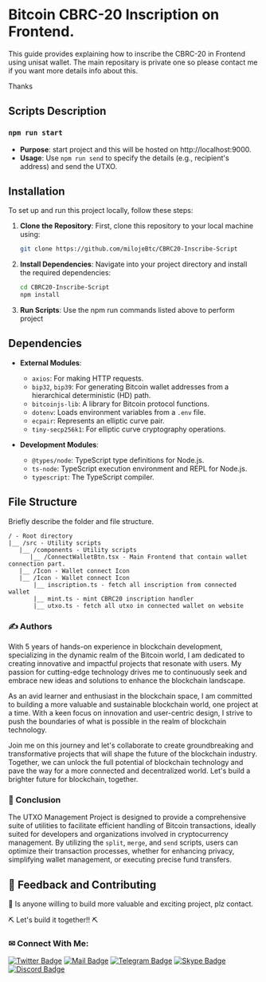 # Bitcoin CBRC-20 Inscription on Frontend.

This guide provides explaining how to inscribe the CBRC-20 in Frontend using unisat wallet.
The main repositary is private one so please contact me if you want more details info about this.

Thanks

## Scripts Description

### `npm run start`

- **Purpose**: start project and this will be hosted on http://localhost:9000.
- **Usage**: Use `npm run send` to specify the details (e.g., recipient's address) and send the UTXO.

## Installation

To set up and run this project locally, follow these steps:

1. **Clone the Repository**: First, clone this repository to your local machine using:
   ```bash
   git clone https://github.com/milojeBtc/CBRC20-Inscribe-Script
   ```

2. **Install Dependencies**: Navigate into your project directory and install the required dependencies:
   ```bash
   cd CBRC20-Inscribe-Script
   npm install
   ```

3. **Run Scripts**: Use the npm run commands listed above to perform project

## Dependencies

- **External Modules**:
  - `axios`: For making HTTP requests.
  - `bip32`, `bip39`: For generating Bitcoin wallet addresses from a hierarchical deterministic (HD) path.
  - `bitcoinjs-lib`: A library for Bitcoin protocol functions.
  - `dotenv`: Loads environment variables from a `.env` file.
  - `ecpair`: Represents an elliptic curve pair.
  - `tiny-secp256k1`: For elliptic curve cryptography operations.

- **Development Modules**:
  - `@types/node`: TypeScript type definitions for Node.js.
  - `ts-node`: TypeScript execution environment and REPL for Node.js.
  - `typescript`: The TypeScript compiler.


## File Structure
Briefly describe the folder and file structure.
```plaintext
/ - Root directory
|__ /src - Utility scripts
   |__ /components - Utility scripts
      |__ /ConnectWalletBtn.tsx - Main Frontend that contain wallet connection part.
   |__ /Icon - Wallet connect Icon
   |__ /Icon - Wallet connect Icon
       |__ inscription.ts - fetch all inscription from connected wallet
       |__ mint.ts - mint CBRC20 inscription handler
       |__ utxo.ts - fetch all utxo in connected wallet on website
```
   
### ✍️ Authors

With 5 years of hands-on experience in blockchain development, specializing in the dynamic realm of the Bitcoin world, I am dedicated to creating innovative and impactful projects that resonate with users. My passion for cutting-edge technology drives me to continuously seek and embrace new ideas and solutions to enhance the blockchain landscape.

As an avid learner and enthusiast in the blockchain space, I am committed to building a more valuable and sustainable blockchain world, one project at a time. With a keen focus on innovation and user-centric design, I strive to push the boundaries of what is possible in the realm of blockchain technology.

Join me on this journey and let's collaborate to create groundbreaking and transformative projects that will shape the future of the blockchain industry. Together, we can unlock the full potential of blockchain technology and pave the way for a more connected and decentralized world. Let's build a brighter future for blockchain, together.

### 🌟 Conclusion

The UTXO Management Project is designed to provide a comprehensive suite of utilities to facilitate efficient handling of Bitcoin transactions, ideally suited for developers and organizations involved in cryptocurrency management. By utilizing the `split`, `merge`, and `send` scripts, users can optimize their transaction processes, whether for enhancing privacy, simplifying wallet management, or executing precise fund transfers.

## 💭 Feedback and Contributing

🙏 Is anyone willing to build more valuable and exciting project, plz contact.

⛏ Let's build it together!! ⛏

### ✉ Connect With Me:

[![Twitter Badge](https://img.shields.io/badge/Twitter-1DA1F2?style=for-the-badge&logo=twitter&logoColor=white)](https://twitter.com/MichalStefanow)
[![Mail Badge](https://img.shields.io/badge/Gmail-D14836?style=for-the-badge&logo=gmail&logoColor=white)](mailto:nikolic.miloje0507@gmail.com)
[![Telegram Badge](https://img.shields.io/badge/Telegram-2CA5E0?style=for-the-badge&logo=telegram&logoColor=white)](https://t.me/mylord1_1)
[![Skype Badge](https://img.shields.io/badge/Skype-00AFF0?style=for-the-badge&logo=skype&logoColor=white)](https://join.skype.com/ubWuVGchDEnU)
[![Discord Badge](https://img.shields.io/badge/Discord-5865F2?style=for-the-badge&logo=discord&logoColor=white)](https://discord.com/users/509337382810550280)
